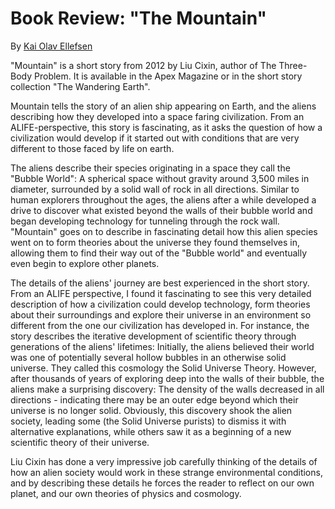 # Book Review: "The Mountain"
By [Kai Olav Ellefsen](https://twitter.com/Jallafsen)

"Mountain" is a short story from 2012 by Liu Cixin, author of The
Three-Body Problem. It is available in the Apex Magazine or in
the short story collection "The Wandering Earth".

Mountain tells the story of an alien ship appearing on Earth, and the
aliens describing how they developed into a space faring
civilization. From an ALIFE-perspective, this story is fascinating, as
it asks the question of how a civilization would develop if it started
out with conditions that are very different to those faced by life on
earth.

The aliens describe their species originating in a space they call the
"Bubble World": A spherical space without gravity around 3,500 miles
in diameter, surrounded by a solid wall of rock in all
directions. Similar to human explorers throughout the ages, the aliens
after a while developed a drive to discover what existed beyond the
walls of their bubble world and began developing technology for
tunneling through the rock wall. "Mountain" goes on to describe in
fascinating detail how this alien species went on to form theories
about the universe they found themselves in, allowing them to find
their way out of the "Bubble world" and eventually even begin to
explore other planets.

The details of the aliens' journey are best experienced in the short
story. From an ALIFE perspective, I found it fascinating to see this
very detailed description of how a civilization could develop
technology, form theories about their surroundings and explore their
universe in an environment so different from the one our civilization
has developed in. For instance, the story describes the iterative
development of scientific theory through generations of the aliens'
lifetimes: Initially, the aliens believed their world was one of
potentially several hollow bubbles in an otherwise solid
universe. They called this cosmology the Solid Universe
Theory. However, after thousands of years of exploring deep into the
walls of their bubble, the aliens make a surprising discovery: The
density of the walls decreased in all directions - indicating there
may be an outer edge beyond which their universe is no longer
solid. Obviously, this discovery shook the alien society, leading some
(the Solid Universe purists) to dismiss it with alternative
explanations, while others saw it as a beginning of a new scientific
theory of their universe.

Liu Cixin has done a very impressive job carefully thinking of the
details of how an alien society would work in these strange
environmental conditions, and by describing these details he forces
the reader to reflect on our own planet, and our own theories of
physics and cosmology.
